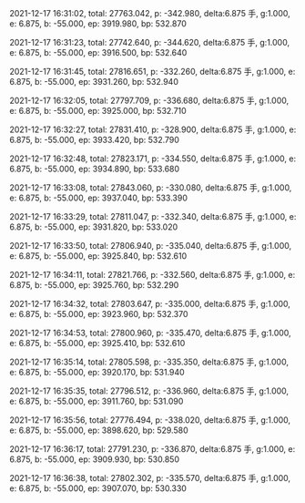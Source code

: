 2021-12-17 16:31:02, total: 27763.042, p: -342.980, delta:6.875 手, g:1.000, e: 6.875, b: -55.000, ep: 3919.980, bp: 532.870

2021-12-17 16:31:23, total: 27742.640, p: -344.620, delta:6.875 手, g:1.000, e: 6.875, b: -55.000, ep: 3916.500, bp: 532.640

2021-12-17 16:31:45, total: 27816.651, p: -332.260, delta:6.875 手, g:1.000, e: 6.875, b: -55.000, ep: 3931.260, bp: 532.940

2021-12-17 16:32:05, total: 27797.709, p: -336.680, delta:6.875 手, g:1.000, e: 6.875, b: -55.000, ep: 3925.000, bp: 532.710

2021-12-17 16:32:27, total: 27831.410, p: -328.900, delta:6.875 手, g:1.000, e: 6.875, b: -55.000, ep: 3933.420, bp: 532.790

2021-12-17 16:32:48, total: 27823.171, p: -334.550, delta:6.875 手, g:1.000, e: 6.875, b: -55.000, ep: 3934.890, bp: 533.680

2021-12-17 16:33:08, total: 27843.060, p: -330.080, delta:6.875 手, g:1.000, e: 6.875, b: -55.000, ep: 3937.040, bp: 533.390

2021-12-17 16:33:29, total: 27811.047, p: -332.340, delta:6.875 手, g:1.000, e: 6.875, b: -55.000, ep: 3931.820, bp: 533.020

2021-12-17 16:33:50, total: 27806.940, p: -335.040, delta:6.875 手, g:1.000, e: 6.875, b: -55.000, ep: 3925.840, bp: 532.610

2021-12-17 16:34:11, total: 27821.766, p: -332.560, delta:6.875 手, g:1.000, e: 6.875, b: -55.000, ep: 3925.760, bp: 532.290

2021-12-17 16:34:32, total: 27803.647, p: -335.000, delta:6.875 手, g:1.000, e: 6.875, b: -55.000, ep: 3923.960, bp: 532.370

2021-12-17 16:34:53, total: 27800.960, p: -335.470, delta:6.875 手, g:1.000, e: 6.875, b: -55.000, ep: 3925.410, bp: 532.610

2021-12-17 16:35:14, total: 27805.598, p: -335.350, delta:6.875 手, g:1.000, e: 6.875, b: -55.000, ep: 3920.170, bp: 531.940

2021-12-17 16:35:35, total: 27796.512, p: -336.960, delta:6.875 手, g:1.000, e: 6.875, b: -55.000, ep: 3911.760, bp: 531.090

2021-12-17 16:35:56, total: 27776.494, p: -338.020, delta:6.875 手, g:1.000, e: 6.875, b: -55.000, ep: 3898.620, bp: 529.580

2021-12-17 16:36:17, total: 27791.230, p: -336.870, delta:6.875 手, g:1.000, e: 6.875, b: -55.000, ep: 3909.930, bp: 530.850

2021-12-17 16:36:38, total: 27802.302, p: -335.570, delta:6.875 手, g:1.000, e: 6.875, b: -55.000, ep: 3907.070, bp: 530.330